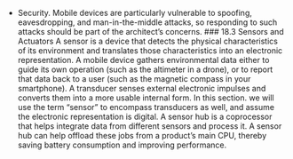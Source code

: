 *  Security. Mobile devices are particularly vulnerable to spoofing, eavesdropping, and man-in-the-middle attacks, so responding to such attacks should be part of the architect’s concerns. ### 18.3 Sensors and Actuators A sensor is a device that detects the physical characteristics of its environment and translates those characteristics into an electronic representation. A mobile device gathers environmental data either to guide its own operation (such as the altimeter in a drone), or to report that data back to a user (such as the magnetic compass in your smartphone). A transducer senses external electronic impulses and converts them into a more usable internal form. In this section. we will use the term “sensor” to encompass transducers as well, and assume the electronic representation is digital. A sensor hub is a coprocessor that helps integrate data from different sensors and process it. A sensor hub can help offload these jobs from a product’s main CPU, thereby saving battery consumption and improving performance.